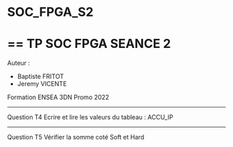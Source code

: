 # SOC_FPGA_S2
==
       TP SOC FPGA SEANCE 2
==
Auteur : 
   - Baptiste FRITOT
   - Jeremy VICENTE

Formation ENSEA 3DN
Promo 2022

----------------
Question T4
Ecrire et lire les valeurs du tableau : ACCU_IP

----------------
Question T5 
Vérifier la somme coté Soft et Hard

